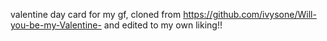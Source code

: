valentine day card for my gf, cloned from https://github.com/ivysone/Will-you-be-my-Valentine- and edited to my own liking!!
